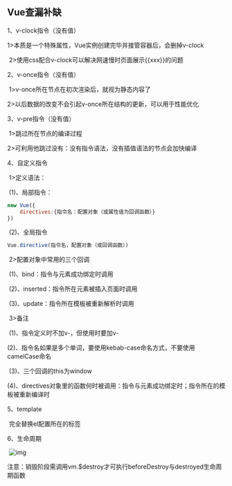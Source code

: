 ## Vue查漏补缺

1、v-clock指令（没有值）

​	1>本质是一个特殊属性，Vue实例创建完毕并接管容器后，会删掉v-clock

​	2>使用css配合v-clock可以解决网速慢时页面展示{{xxx}}的问题		

2、v-once指令（没有值）

​	1>v-once所在节点在初次渲染后，就视为静态内容了

​	2>以后数据的改变不会引起v-once所在结构的更新，可以用于性能优化

3、v-pre指令（没有值）

​	1>跳过所在节点的编译过程

​	2>可利用他跳过没有：没有指令语法，没有插值语法的节点会加快编译

4、自定义指令

​	1>定义语法：

​		(1)、局部指令：

```javascript
new Vue({
    directives:{指令名：配置对象（或属性值为回调函数）}
})
```

​		(2)、全局指令

```javascript
Vue.directive(指令名，配置对象（或回调函数）)
```

​	2>配置对象中常用的三个回调

​		(1)、bind：指令与元素成功绑定时调用

​		(2)、inserted：指令所在元素被插入页面时调用

​		(3)、update：指令所在模板被重新解析时调用

​	3>备注

​		(1)、指令定义时不加v-，但使用时要加v-

​		(2)、指令名如果是多个单词，要使用kebab-case命名方式，不要使用camelCase命名

​		(3)、三个回调的this为window

​		(4)、directives对象里的函数何时被调用：指令与元素成功绑定时；指令所在的模板被重新编译时

5、template

​	完全替换el配置所在的标签

6、生命周期

​	![img](https://img-blog.csdnimg.cn/e4a8169c832443f2a78c6a1ae42a87b3.png?x-oss-process=image/watermark,type_d3F5LXplbmhlaQ,shadow_50,text_Q1NETiBA5qC86Zu354uQ5oCd,size_20,color_FFFFFF,t_70,g_se,x_16)	

​	注意：销毁阶段需调用vm.$destroy才可执行beforeDestroy与destroyed生命周期函数

